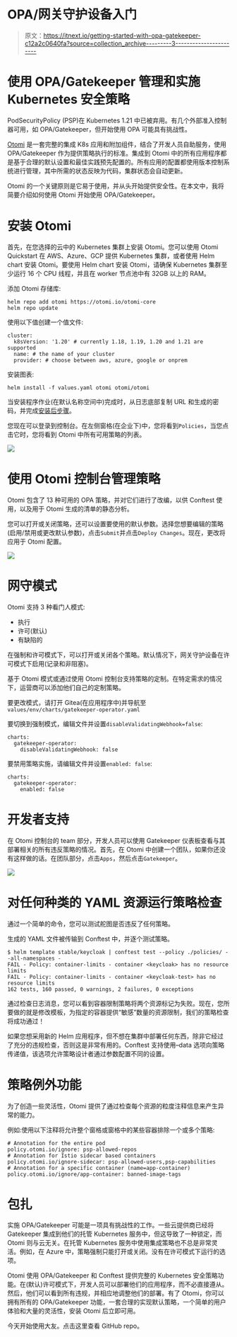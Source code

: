 # OPA/网关守护设备入门

> 原文：<https://itnext.io/getting-started-with-opa-gatekeeper-c12a2c0640fa?source=collection_archive---------3----------------------->

# 使用 OPA/Gatekeeper 管理和实施 Kubernetes 安全策略

PodSecurityPolicy (PSP)在 Kubernetes 1.21 中已被弃用。有几个外部准入控制器可用，如 OPA/Gatekeeper，但开始使用 OPA 可能具有挑战性。

[Otomi](https://otomi.io/) 是一套完整的集成 K8s 应用和附加组件，结合了开发人员自助服务，使用 OPA/Gatekeeper 作为提供策略执行的标准。集成到 Otomi 中的所有应用程序都是基于合理的默认设置和最佳实践预先配置的。所有应用的配置都使用版本控制系统进行管理，其中所需的状态反映为代码，集群状态会自动更新。

Otomi 的一个关键原则是它易于使用，并从头开始提供安全性。在本文中，我将简要介绍如何使用 Otomi 开始使用 OPA/Gatekeeper。

# 安装 Otomi

首先，在您选择的云中的 Kubernetes 集群上安装 Otomi。您可以使用 Otomi Quickstart 在 AWS、Azure、GCP 提供 Kubernetes 集群，或者使用 Helm chart 安装 Otomi。要使用 Helm chart 安装 Otomi，请确保 Kubernetes 集群至少运行 16 个 CPU 线程，并且在 worker 节点池中有 32GB 以上的 RAM。

添加 Otomi 存储库:

```
helm repo add otomi https://otomi.io/otomi-core
helm repo update
```

使用以下值创建一个值文件:

```
cluster:
  k8sVersion: '1.20' # currently 1.18, 1.19, 1.20 and 1.21 are supported
  name: # the name of your cluster
  provider: # choose between aws, azure, google or onprem
```

安装图表:

```
helm install -f values.yaml otomi otomi/otomi
```

当安装程序作业(在默认名称空间中)完成时，从日志底部复制 URL 和生成的密码，并完成[安装后步骤](https://otomi.io/docs/installation/post-install/)。

您现在可以登录到控制台。在左侧窗格(在企业下)中，您将看到`Policies`，当您点击它时，您将看到 Otomi 中所有可用策略的列表。

![](img/1eaeabb3a86edb4115a956114ed64f76.png)

# 使用 Otomi 控制台管理策略

Otomi 包含了 13 种可用的 OPA 策略，并对它们进行了改编，以供 Conftest 使用，以及用于 Otomi 生成的清单的静态分析。

您可以打开或关闭策略，还可以设置要使用的默认参数。选择您想要编辑的策略(启用/禁用或更改默认参数)，点击`Submit`并点击`Deploy Changes`。现在，更改将应用于 Otomi 配置。

![](img/401631129b0deacfdf6418a1f417ecea.png)

# 网守模式

Otomi 支持 3 种看门人模式:

*   执行
*   许可(默认)
*   有缺陷的

在强制和许可模式下，可以打开或关闭各个策略。默认情况下，网关守护设备在许可模式下启用(记录和非阻塞)。

基于 Otomi 模式或通过使用 Otomi 控制台支持策略的定制。在特定需求的情况下，运营商可以添加他们自己的定制策略。

要更改模式，请打开 Gitea(在应用程序中)并导航至`values/env/charts/gatekeeper-operator.yaml`

要切换到强制模式，编辑文件并设置`disableValidatingWebhook=false`:

```
charts:
  gatekeeper-operator:
    disableValidatingWebhook: false
```

要禁用策略实施，请编辑文件并设置`enabled: false`:

```
charts:
  gatekeeper-operator:
    enabled: false
```

# 开发者支持

在 Otomi 控制台的 team 部分，开发人员可以使用 Gatekeeper 仪表板查看与其部署相关的所有违反策略的情况。首先，在 Otomi 中创建一个团队，如果你还没有这样做的话。在团队部分，点击`Apps`，然后点击`Gatekeeper`。

![](img/c27e3e5b7587c57ea79dcfa3286b00cf.png)

# 对任何种类的 YAML 资源运行策略检查

通过一个简单的命令，您可以测试舵图是否违反了任何策略。

生成的 YAML 文件被传输到 Conftest 中，并逐个测试策略。

```
$ helm template stable/keycloak | conftest test --policy ./policies/ --all-namespaces -
FAIL - Policy: container-limits - container <keycloak> has no resource limits
FAIL - Policy: container-limits - container <keycloak-test> has no resource limits
162 tests, 160 passed, 0 warnings, 2 failures, 0 exceptions
```

通过检查日志消息，您可以看到容器限制策略将两个资源标记为失败。现在，您所要做的就是修改模板，为指定的容器提供“敏感”数量的资源限制，我们的策略检查将成功通过！

如果您想采用新的 Helm 应用程序，但不想在集群中部署任何东西，除非它经过了充分的违规检查，否则这是非常有用的。Conftest 支持使用–data 选项向策略传递值，该选项允许策略设计者通过参数配置不同的设置。

# 策略例外功能

为了创造一些灵活性，Otomi 提供了通过检查每个资源的粒度注释信息来产生异常的能力。

例如:使用以下注释将允许整个窗格或窗格中的某些容器排除一个或多个策略:

```
# Annotation for the entire pod
policy.otomi.io/ignore: psp-allowed-repos
# Annotation for Istio sidecar based containers
policy.otomi.io/ignore-sidecar: psp-allowed-users,psp-capabilities
# Annotation for a specific container (name=app-container)
policy.otomi.io/ignore/app-container: banned-image-tags
```

# 包扎

实施 OPA/Gatekeeper 可能是一项具有挑战性的工作。一些云提供商已经将 Gatekeeper 集成到他们的托管 Kubernetes 服务中，但这导致了一种锁定，而 Otomi 则与云无关。在托管 Kubernetes 服务中使用集成策略也不总是非常灵活。例如，在 Azure 中，策略强制只能打开或关闭。没有在许可模式下运行的选项。

Otomi 使用 OPA/Gatekeeper 和 Conftest 提供完整的 Kubernetes 安全策略功能。在(默认)许可模式下，开发人员可以部署他们的应用程序，而不必直接遵从。然后，他们可以看到所有违规，并相应地调整他们的部署。有了 Otomi，你可以拥有所有的 OPA/Gatekeeper 功能，一套合理的实现默认策略，一个简单的用户体验和大量的灵活性，安装 Otomi 后立即可用。

今天开始使用大友。点击这里查看 GitHub repo。